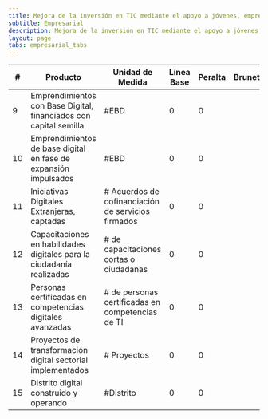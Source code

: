 ```yaml
---
title: Mejora de la inversión en TIC mediante el apoyo a jóvenes, emprendedores y empresas
subtitle: Empresarial
description: Mejora de la inversión en TIC mediante el apoyo a jóvenes, emprendedores y empresas
layout: page
tabs: empresarial_tabs
---
```


|#| Producto | Unidad de Medida| Línea Base|Peralta|Brunetti|Saguier|Esperado|
|-|--------------------|-----------------|-------- |-----------|-|-|--|
|9|Emprendimientos con Base Digital, financiados con capital semilla|#EBD|0|0|||30|
|10|Emprendimientos de base digital en fase de expansión impulsados|#EBD|0|0|||2|
|11|Iniciativas Digitales Extranjeras, captadas|# Acuerdos de cofinanciación de servicios firmados|0|0|||2|
|12|Capacitaciones en habilidades digitales para la ciudadanía realizadas|# de capacitaciones cortas o ciudadanas|0|0|||4000|
|13|Personas certificadas en competencias digitales avanzadas|# de personas certificadas en competencias de TI|0|0|||600|
|14|Proyectos de transformación digital sectorial implementados|# Proyectos|0|0|||2|
|15|Distrito digital construido y operando|#Distrito|0|0|||0|